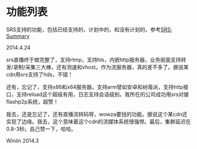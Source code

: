 # 功能列表

SRS支持的功能，包括已经支持的，计划中的，和没有计划的，参考[SRS: Summary](https://github.com/simple-rtmp-server/srs/tree/1.0release#summary)

2014.4.24

srs直播终于做完整了，支持rtmp，支持hls，内嵌http服务器，业务层面支持转发/录制/采集三大棒，还有测速和vhost。作为流服务器，真的差不多了。据说某cdn用srs支持了hds，不错！

还有，忘记了，支持x86和x64服务器，支持arm譬如安卓和树苺派，支持http接口，支持reload这个超级有用，日志支持会话级别。我所在的公司成功用srs对接flashp2p系统，超赞！

我去，还是忘记了，还有直播流转码呀，wowza要钱的功能。据说这个某cdn还实现了边缘。我去，这个意味着这个cdn的流媒体系统很强悍。最后，集群延迟在0.8-3秒。自己赞一下，哈哈。

Winlin 2014.3